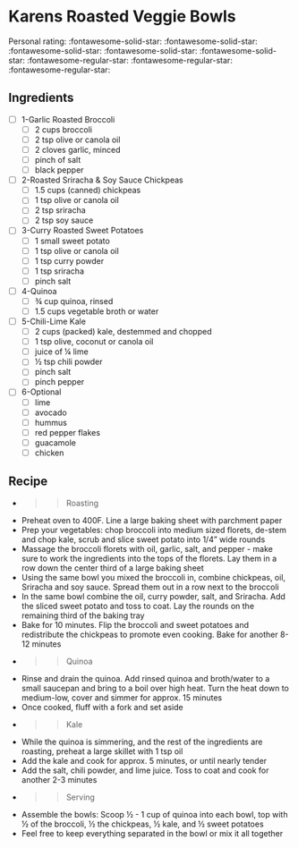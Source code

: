 <!-- Do not modify sections with "AUTO-*". They are updated by make.py -->

# Karens Roasted Veggie Bowls

<!-- rating=2; (User can specify rating on scale of 1-5) -->
<!-- AUTO-UserRating -->
Personal rating: :fontawesome-solid-star: :fontawesome-solid-star: :fontawesome-solid-star: :fontawesome-solid-star: :fontawesome-solid-star: :fontawesome-regular-star: :fontawesome-regular-star: :fontawesome-regular-star:
<!-- /AUTO-UserRating -->

<!-- TODO: Capture image for Karens Roasted Veggie Bowls -->

## Ingredients

* [ ] 1-Garlic Roasted Broccoli
    * [ ] 2 cups broccoli
    * [ ] 2 tsp olive or canola oil
    * [ ] 2 cloves garlic, minced
    * [ ] pinch of salt
    * [ ] black pepper
* [ ] 2-Roasted Sriracha & Soy Sauce Chickpeas
    * [ ] 1.5 cups (canned) chickpeas
    * [ ] 1 tsp olive or canola oil
    * [ ] 2 tsp sriracha
    * [ ] 2 tsp soy sauce
* [ ] 3-Curry Roasted Sweet Potatoes
    * [ ] 1 small sweet potato
    * [ ] 1 tsp olive or canola oil
    * [ ] 1 tsp curry powder
    * [ ] 1 tsp sriracha
    * [ ] pinch salt
* [ ] 4-Quinoa
    * [ ] ¾ cup quinoa, rinsed
    * [ ] 1.5 cups vegetable broth or water
* [ ] 5-Chili-Lime Kale
    * [ ] 2 cups (packed) kale, destemmed and chopped
    * [ ] 1 tsp olive, coconut or canola oil
    * [ ] juice of ¼ lime
    * [ ] ½ tsp chili powder
    * [ ] pinch salt
    * [ ] pinch pepper
* [ ] 6-Optional
    * [ ] lime
    * [ ] avocado
    * [ ] hummus
    * [ ] red pepper flakes
    * [ ] guacamole
    * [ ] chicken

## Recipe

* >> Roasting
* Preheat oven to 400F. Line a large baking sheet with parchment paper
* Prep your vegetables: chop broccoli into medium sized florets, de-stem and chop kale, scrub and slice sweet potato into 1/4” wide rounds
* Massage the broccoli florets with oil, garlic, salt, and pepper - make sure to work the ingredients into the tops of the florets. Lay them in a row down the center third of a large baking sheet
* Using the same bowl you mixed the broccoli in, combine chickpeas, oil, Sriracha and soy sauce. Spread them out in a row next to the broccoli
* In the same bowl combine the oil, curry powder, salt, and Sriracha. Add the sliced sweet potato and toss to coat. Lay the rounds on the remaining third of the baking tray
* Bake for 10 minutes. Flip the broccoli and sweet potatoes and redistribute the chickpeas to promote even cooking. Bake for another 8-12 minutes
* >> Quinoa
* Rinse and drain the quinoa. Add rinsed quinoa and broth/water to a small saucepan and bring to a boil over high heat. Turn the heat down to medium-low, cover and simmer for approx. 15 minutes
* Once cooked, fluff with a fork and set aside
* >> Kale
* While the quinoa is simmering, and the rest of the ingredients are roasting, preheat a large skillet with 1 tsp oil
* Add the kale and cook for approx. 5 minutes, or until nearly tender
* Add the salt, chili powder, and lime juice. Toss to coat and cook for another 2-3 minutes
* >> Serving
* Assemble the bowls: Scoop ½ - 1 cup of quinoa into each bowl, top with ½ of the broccoli, ½ the chickpeas, ½ kale, and ½ sweet potatoes
* Feel free to keep everything separated in the bowl or mix it all together
